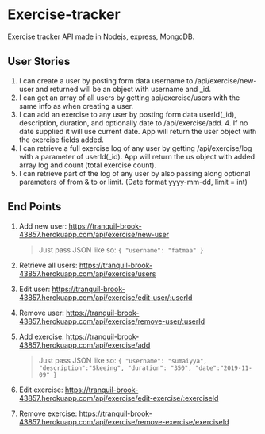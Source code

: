 # Exercise-tracker
Exercise tracker API made in Nodejs, express, MongoDB.

## User Stories
  1. I can create a user by posting form data username to /api/exercise/new-user and returned will be an object with username and _id.
  2. I can get an array of all users by getting api/exercise/users with the same info as when creating a user.
  3. I can add an exercise to any user by posting form data userId(_id), description, duration, and optionally date to /api/exercise/add.     4. If no date supplied it will use current date. App will return the user object with the exercise fields added.
  5. I can retrieve a full exercise log of any user by getting /api/exercise/log with a parameter of userId(_id). App will return the us      object with added array log and count (total exercise count).
  6. I can retrieve part of the log of any user by also passing along optional parameters of from & to or limit. (Date format yyyy-mm-dd,     limit = int)

## End Points
  1. Add new user:
     https://tranquil-brook-43857.herokuapp.com/api/exercise/new-user
     >Just pass JSON like so: `{ "username": "fatmaa" }`
     
  2. Retrieve all users:
      https://tranquil-brook-43857.herokuapp.com/api/exercise/users
      
  3. Edit user: 
     https://tranquil-brook-43857.herokuapp.com/api/exercise/edit-user/:userId
     
   4. Remove user: https://tranquil-brook-43857.herokuapp.com/api/exercise/remove-user/:userId
   
   5. Add exercise: https://tranquil-brook-43857.herokuapp.com/api/exercise/add
      >Just pass JSON like so: 
      `{
	"username": "sumaiyya",
	"description":"Skeeing",
	"duration": "350",
	"date":"2019-11-09" }`
   
   6. Edit exercise: https://tranquil-brook-43857.herokuapp.com/api/exercise/edit-exercise/:exerciseId
   
   7. Remove exercise: https://tranquil-brook-43857.herokuapp.com/api/exercise/remove-exercise/exerciseId

